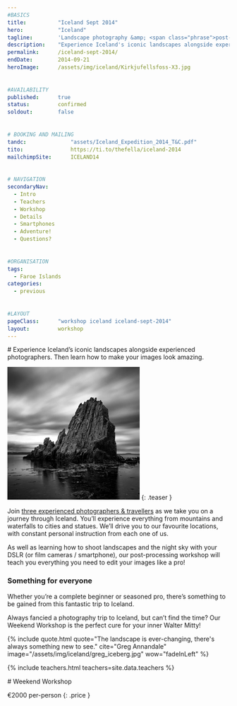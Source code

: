 ```yaml
---
#BASICS
title: 			"Iceland Sept 2014"
hero: 			"Iceland"
tagline: 		'Landscape photography &amp; <span class="phrase">post-processing workshop</span>'
description: 	"Experience Iceland's iconic landscapes alongside experienced photographers. Then learn how to make your images look amazing."
permalink: 		/iceland-sept-2014/
endDate: 		2014-09-21
heroImage: 		/assets/img/iceland/Kirkjufellsfoss-X3.jpg


#AVAILABILITY
published: 		true
status: 		confirmed
soldout: 		false


# BOOKING AND MAILING
tandc: 				"assets/Iceland_Expedition_2014_T&C.pdf"
tito: 				https://ti.to/thefella/iceland-2014
mailchimpSite: 		ICELAND14


# NAVIGATION
secondaryNav:
  - Intro
  - Teachers
  - Workshop
  - Details
  - Smartphones
  - Adventure!
  - Questions?


#ORGANISATION
tags:
  - Faroe Islands
categories:
  - previous
  

#LAYOUT
pageClass: 		"workshop iceland iceland-sept-2014"
layout: 		workshop
---
```



<section id="intro" markdown="1">
# Experience Iceland&rsquo;s iconic landscapes alongside experienced photographers. Then learn how to make your images look amazing.

![](/assets/img/iceland/anastadastapi.jpg)
{: .teaser }

Join [three experienced photographers & travellers](#teachers) as we take you on a journey through Iceland. You’ll experience everything from mountains and waterfalls to cities and statues. We’ll drive you to our favourite locations, with constant personal instruction from each one of us.

As well as learning how to shoot landscapes and the night sky with your DSLR (or film cameras / smartphone), our post-processing workshop will teach you everything you need to edit your images like a pro!


### Something for everyone
Whether you’re a complete beginner or seasoned pro, there’s something to be gained from this fantastic trip to Iceland.

Always fancied a photography trip to Iceland, but can’t find the time? Our Weekend Workshop is the perfect cure for your inner Walter Mitty!

</section>


{% include quote.html quote="The landscape is ever-changing, there's always something new to see." cite="Greg Annandale" image="/assets/img/iceland/greg_iceberg.jpg" wow="fadeInLeft" %}




{% include teachers.html teachers=site.data.teachers %}





<section id="workshop" class="group photo-group listful" markdown="1">
# Weekend Workshop

&euro;2000 per-person
{: .price }

</section>


